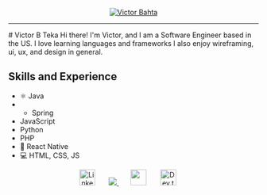 <p align="center">
  <a href="https://github.com/victorbahta">
    <img src="https://i.imgur.com/zcgPJrY.jpg" alt="Victor Bahta" /></a>
</p>
<hr />
# Victor B Teka
Hi there! I'm Victor, and I am a Software Engineer based in the US. I love learning languages and frameworks  I also enjoy wireframing, ui, ux, and design in general. 

## Skills and Experience
* ⚛ Java
* * Spring
* JavaScript
* Python
* PHP
* 📱 React Native
* 💻 HTML, CSS, JS

<!-- Social icons section -->
<p align="center">
  <a href="https://www.linkedin.com/in/victorbahta"><img width="32px" alt="Linkedin" title="Linkedin" src="https://i.imgur.com/PHl6kB7.png"/></a>
  &#8287;&#8287;&#8287;&#8287;&#8287;
   <a href="mailto:78victors@gmail.com" target='_blank'>
        <img src="https://i.imgur.com/dC5JCRq.png"/>
    </a>
  &#8287;&#8287;&#8287;&#8287;&#8287;
  <a href="https://i.imgur.com/NhPnhNu.png" alt="Discord" title="Victor Bahta Discord"><img width="32px" src="https://i.imgur.com/EvTcwyc.png"/></a>
  &#8287;&#8287;&#8287;&#8287;&#8287;
  <a href="https://dev.to/victorbahta"><img width="32px" alt="Dev.to" title="Victor Bahta Dev.to" src="https://i.imgur.com/423wzOM.png"></a>
  &#8287;&#8287;&#8287;&#8287;&#8287;
</p>

<br/>
<!--
**victorbahta/victorbahta** is a ✨ _special_ ✨ repository because its `README.md` (this file) appears on your GitHub profile.

Here are some ideas to get you started:

- 🌱 I’m currently studying MSc in Computer Science
- 👯 I’m looking to collaborate on ...
- 🤔 I’m looking for help with ...
- 💬 Ask me about ...
- 📫 How to reach me: ...
- 😄 Pronouns: ...
- ⚡ Fun fact: ...
-->
